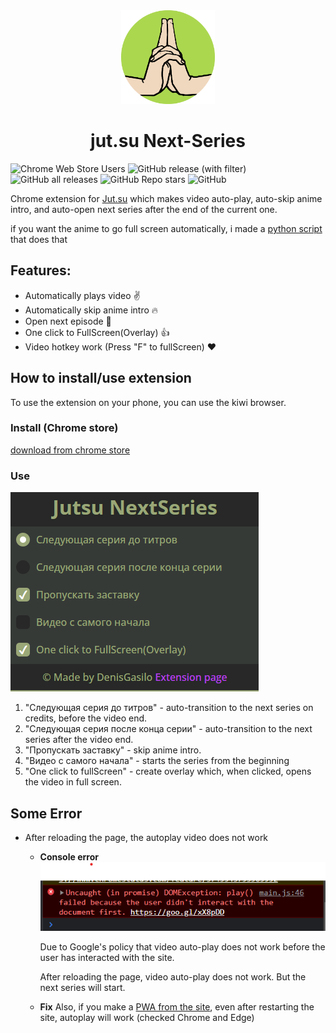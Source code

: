 <div align=center>
   <img width=150 src=https://github.com/DenisGas/jut.su_next-series/blob/main/img/icon.png alt='logo' />
   <h1>jut.su Next-Series</h1>
</div>

![Chrome Web Store Users](https://img.shields.io/chrome-web-store/users/godmnckhgkgojikjpiahppfnmhgkfpjp)
![GitHub release (with filter)](https://img.shields.io/github/v/release/DenisGas/jut.su_next-series)
![GitHub all releases](https://img.shields.io/github/downloads/DenisGas/jut.su_next-series/total)
![GitHub Repo stars](https://img.shields.io/github/stars/DenisGas/jut.su_next-series)
![GitHub](https://img.shields.io/github/license/DenisGas/jut.su_next-series)


Chrome extension for [Jut.su](https://jut.su/) which makes video auto-play, auto-skip anime intro, and auto-open next series after the end of the current one.

if you want the anime to go full screen automatically, i made a [python script](https://github.com/DenisGas/watch_jut.su) that does that 

## Features:

- Automatically plays video ✌️
- Automatically skip anime intro 🔥
- Open next episode 🤩
- One click to FullScreen(Overlay) 👍
- Video hotkey work (Press "F" to fullScreen) ❤️

## How to install/use extension

To use the extension on your phone, you can use the kiwi browser.

### Install (Chrome store)

[download from chrome store](https://chromewebstore.google.com/detail/jutsu-next-series/godmnckhgkgojikjpiahppfnmhgkfpjp)

### Use

![ExtensionUi](./img/UI.png)

1. "Следующая серия до титров" - auto-transition to the next series on credits, before the video end.
2. "Следующая серия после конца серии" - auto-transition to the next series after the video end.
3. "Пропускать заставку" - skip anime intro.
4. "Видео с самого начала" - starts the series from the beginning
5. "One click to fullScreen" - create overlay which, when clicked, opens the video in full screen.

## Some Error

-  After reloading the page, the autoplay video does not work
   
    - **Console error**\
       ![GoogleErrorImg](./img/G_Error.png)

       Due to Google's policy that video auto-play does not work before the user has interacted with the site.

       After reloading the page, video auto-play does not work. But the next series will start.
    
    - **Fix**
       Also, if you make a [PWA from the site](https://support.google.com/chrome_webstore/answer/3060053#zippy=%2Cadd-an-app-from-the-chrome-web-store), even after restarting the site, autoplay will work (checked Chrome and Edge)
